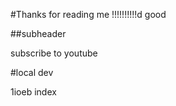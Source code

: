 #Thanks for reading me
!!!!!!!!!!d
good

##subheader

subscribe to youtube

#local dev

1ioeb index
